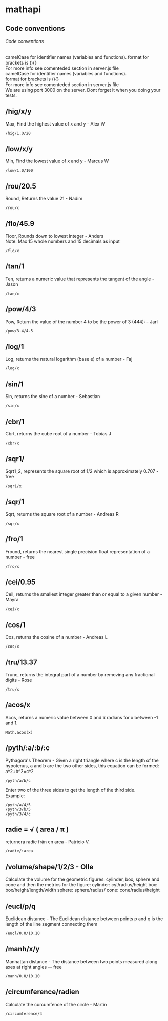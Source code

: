# mathapi

## Code conventions 
###### Code conventions 
camelCase for identifier names (variables and functions).
format for brackets is (){}  
For more info see comenteded section in server.js file  
camelCase for identifier names (variables and functions).  
format for brackets is (){}  
For more info see comenteded section in server.js file  
We are using port 3000 on the server.  Dont forget it when you doing your tests.




## /hig/x/y
Max, Find the highest value of x and y - Alex W  
```
/hig/1.0/20  
```

## /low/x/y
Min, Find the lowest value of x and y - Marcus W  
```
/low/1.0/100  
```

## /rou/20.5
Round, Returns the value 21 - Nadim  
```
/rou/x  
```  

## /flo/45.9
Floor, Rounds down to lowest integer - Anders  
Note: Max 15 whole numbers and 15 decimals  as input 
```
/flo/x  
```

## /tan/1
Ten, returns a numeric value that represents the tangent of the angle - Jason
```
/tan/x  
```

## /pow/4/3 
Pow, Return the value of the number 4 to be the power of 3 (4*4*4): - Jarl  
```
/pow/3.4/4.5
```

## /log/1
Log, returns the natural logarithm (base e) of a number - Faj  
```
/log/x  
```

## /sin/1
Sin, returns the sine of a number - Sebastian  
```
/sin/x  
```

## /cbr/1
Cbrt, returns the cube root of a number - Tobias J  
```
/cbr/x  
```

## /sqr1/
Sqrt1_2, represents the square root of 1/2 which is approximately 0.707 - free  
```
/sqr1/x  
```

## /sqr/1
Sqrt,  returns the square root of a number - Andreas R  
```
/sqr/x  
```

## /fro/1
Fround, returns the nearest single precision float representation of a number - free  
```
/fro/x  
```

## /cei/0.95
Ceil,  returns the smallest integer greater than or equal to a given number - Mayra
```
/cei/x  
```  

## /cos/1
Cos,  returns the cosine of a number - Andreas L  
```
/cos/x  
```  

## /tru/13.37
Trunc,  returns the integral part of a number by removing any fractional digits - Rose  
```
/tru/x  
```  

## /acos/x
Acos, returns a numeric value between 0 and π radians for x between -1 and 1. 
```
Math.acos(x)
```

## /pyth/:a/:b/:c
Pythagora's Theorem - Given a right triangle where c is the length of the hypotenus, a and b are the two other sides, this equation can be formed: a^2+b^2=c^2
```
/pyth/a/b/c
```
Enter two of the three sides to get the length of the third side.  
Example:
```
/pyth/a/4/5
/pyth/3/b/5
/pyth/3/4/c
```

## radie = √ ( area / π )
returnera radie från en area - Patricio V.

````
/radie/:area
````


## /volume/shape/1/2/3 - Olle
Calculate the volume for the geometric figures: cylinder, box, sphere and cone
and then the metrics for the figure: 
cylinder: cyl/radius/height
box: box/height/length/width
sphere: sphere/radius/
cone: cone/radius/height



## /eucl/p/q
Euclidean distance - The Euclidean distance between points p and q is the length of the line segment connecting them
```
/eucl/0.0/10.10
```
## /manh/x/y

Manhattan distance - The distance between two points measured along axes at right angles -- free
```
/manh/0.0/10.10
```

## /circumference/radien
Calculate the curcumfence of the circle - Martin 

```
/circumference/4
````